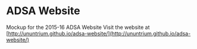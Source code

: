 ADSA Website
============

Mockup for the 2015-16 ADSA Website
Visit the website at [http://ununtrium.github.io/adsa-website/](http://ununtrium.github.io/adsa-website/)